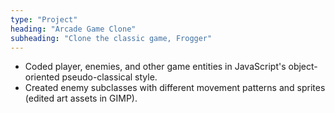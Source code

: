 ```yaml
---
type: "Project"
heading: "Arcade Game Clone"
subheading: "Clone the classic game, Frogger"
---
```

<ul>
	<li>
	Coded player, enemies, and other game entities in JavaScript's object-oriented pseudo-classical style.</li>
<li>
Created enemy subclasses with different movement patterns and sprites (edited art assets in GIMP).</li>
</ul>



